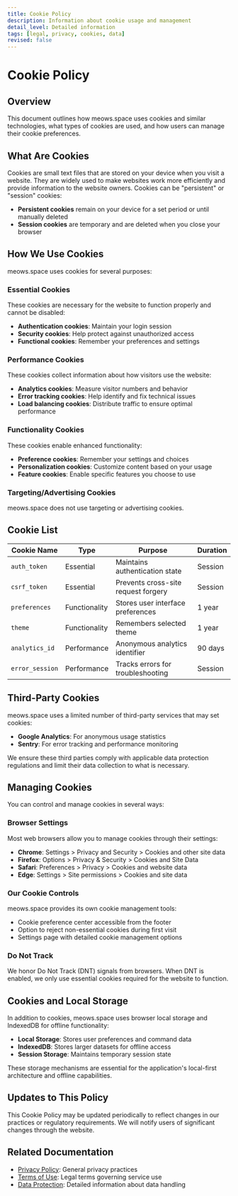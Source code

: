 ```yaml
---
title: Cookie Policy
description: Information about cookie usage and management
detail_level: Detailed information
tags: [legal, privacy, cookies, data]
revised: false
---
```


# Cookie Policy

## Overview

This document outlines how meows.space uses cookies and similar technologies, what types of cookies are used, and how users can manage their cookie preferences.

## What Are Cookies

Cookies are small text files that are stored on your device when you visit a website. They are widely used to make websites work more efficiently and provide information to the website owners. Cookies can be "persistent" or "session" cookies:

- **Persistent cookies** remain on your device for a set period or until manually deleted
- **Session cookies** are temporary and are deleted when you close your browser

## How We Use Cookies

meows.space uses cookies for several purposes:

### Essential Cookies

These cookies are necessary for the website to function properly and cannot be disabled:

- **Authentication cookies**: Maintain your login session
- **Security cookies**: Help protect against unauthorized access
- **Functional cookies**: Remember your preferences and settings

### Performance Cookies

These cookies collect information about how visitors use the website:

- **Analytics cookies**: Measure visitor numbers and behavior
- **Error tracking cookies**: Help identify and fix technical issues
- **Load balancing cookies**: Distribute traffic to ensure optimal performance

### Functionality Cookies

These cookies enable enhanced functionality:

- **Preference cookies**: Remember your settings and choices
- **Personalization cookies**: Customize content based on your usage
- **Feature cookies**: Enable specific features you choose to use

### Targeting/Advertising Cookies

meows.space does not use targeting or advertising cookies.

## Cookie List

| Cookie Name     | Type          | Purpose                             | Duration |
| --------------- | ------------- | ----------------------------------- | -------- |
| `auth_token`    | Essential     | Maintains authentication state      | Session  |
| `csrf_token`    | Essential     | Prevents cross-site request forgery | Session  |
| `preferences`   | Functionality | Stores user interface preferences   | 1 year   |
| `theme`         | Functionality | Remembers selected theme            | 1 year   |
| `analytics_id`  | Performance   | Anonymous analytics identifier      | 90 days  |
| `error_session` | Performance   | Tracks errors for troubleshooting   | Session  |

## Third-Party Cookies

meows.space uses a limited number of third-party services that may set cookies:

- **Google Analytics**: For anonymous usage statistics
- **Sentry**: For error tracking and performance monitoring

We ensure these third parties comply with applicable data protection regulations and limit their data collection to what is necessary.

## Managing Cookies

You can control and manage cookies in several ways:

### Browser Settings

Most web browsers allow you to manage cookies through their settings:

- **Chrome**: Settings > Privacy and Security > Cookies and other site data
- **Firefox**: Options > Privacy & Security > Cookies and Site Data
- **Safari**: Preferences > Privacy > Cookies and website data
- **Edge**: Settings > Site permissions > Cookies and site data

### Our Cookie Controls

meows.space provides its own cookie management tools:

- Cookie preference center accessible from the footer
- Option to reject non-essential cookies during first visit
- Settings page with detailed cookie management options

### Do Not Track

We honor Do Not Track (DNT) signals from browsers. When DNT is enabled, we only use essential cookies required for the website to function.

## Cookies and Local Storage

In addition to cookies, meows.space uses browser local storage and IndexedDB for offline functionality:

- **Local Storage**: Stores user preferences and command data
- **IndexedDB**: Stores larger datasets for offline access
- **Session Storage**: Maintains temporary session state

These storage mechanisms are essential for the application's local-first architecture and offline capabilities.

## Updates to This Policy

This Cookie Policy may be updated periodically to reflect changes in our practices or regulatory requirements. We will notify users of significant changes through the website.

## Related Documentation

- [Privacy Policy](privacy-policy.md): General privacy practices
- [Terms of Use](terms-of-use.md): Legal terms governing service use
- [Data Protection](data-protection.md): Detailed information about data handling
